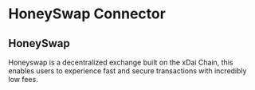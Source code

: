 # HoneySwap Connector

## HoneySwap
Honeyswap is a decentralized exchange built on the xDai Chain, this enables users to experience fast and secure transactions with incredibly low fees.
